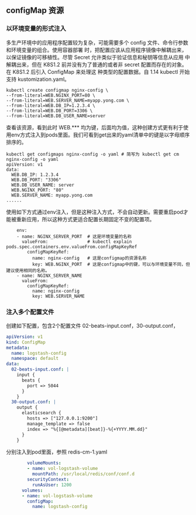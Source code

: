 ## configMap  资源

### 以环境变量的形式注入

多生产环境中的应用程序配置较为复杂，可能需要多个 config 文件、命令行参数和环境变量的组合。使用容器部署
时，把配置应该从应用程序镜像中解耦出来，以保证镜像的可移植性。尽管 Secret 允许类似于验证信息和秘钥等信息从应用
中解耦出来，但在 K8S1.2 前并没有为了普通的或者非 secret 配置而存在的对象。在 K8S1.2 后引入 ConfigMap 来处理这
    种类型的配置数据。自 1.14 kubectl 开始支持 kustomization.yaml。

```shell
kubectl create configmap nginx-config \
--from-literal=WEB.NGINX_PORT=80 \
--from-literal=WEB.SERVER_NAME=myapp.yong.com \
--from-literal=WEB.DB_IP=1.2.3.4 \
--from-literal=WEB.DB_PORT=3306 \
--from-literal=WEB.DB_USER_NAME=server
```

查看该资源，看到此时 WEB.*** 均为键，后面均为值，这种创建方式更有利于使用env方式注入到pods里面。我们可看到get出来的yaml清单中的键是以字母顺序排序的。

```shell
kubectl get configmaps nginx-config -o yaml # 简写为 kubectl get cm nginx-config -o yaml
apiVersion: v1
data:
  WEB.DB_IP: 1.2.3.4
  WEB.DB_PORT: "3306"
  WEB.DB_USER_NAME: server
  WEB.NGINX_PORT: "80"
  WEB.SERVER_NAME: myapp.yong.com
......
```

使用如下方式通过env注入，但是这种注入方式，不会自动更新。需要重启pod才能被重新应用，所以这种方式更适合配置长期固定不变的配置项。

```shell
    env:
    - name: NGINX_SERVER_PORT  # 这是环境变量的名称
      valueFrom:               # kubectl explain pods.spec.containers.env.valueFrom.configMapKeyRef
        configMapKeyRef:
          name: nginx-config   # 这是configmap的资源名称
          key: WEB.NGINX_PORT  # 这是configmap中的键，可以与环境变量不同，但建议使用相同的名称。
    - name: NGINX_SERVER_NAME
      valueFrom:
        configMapKeyRef:
          name: nginx-config
          key: WEB.SERVER_NAME
```



### 注入多个配置文件

创建如下配置，包含2个配置文件 02-beats-input.conf，30-output.conf，

```yaml
apiVersion: v1
kind: ConfigMap
metadata:
  name: logstash-config
  namespace: default
data:
  02-beats-input.conf: |
    input {
      beats {
        port => 5044
      }
    }
  30-output.conf: |
    output {
      elasticsearch {
        hosts => ["127.0.0.1:9200"]
        manage_template => false
        index => "%{[@metadata][beat]}-%{+YYYY.MM.dd}"
      }
    }
```

分别注入到pod里面，参照 redis-cm-1.yaml

```yaml
        volumeMounts:
        - name: vol-logstash-volume
          mountPath: /usr/local/redis/conf/conf.d
        securityContext:
          runAsUser: 1200
      volumes:
      - name: vol-logstash-volume
        configMap:
          name: logstash-config
```
